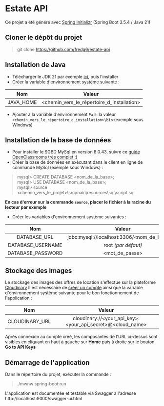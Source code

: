 # Estate API

Ce projet a été généré avec [Spring Initializr](https://start.spring.io/) (Spring Boot 3.5.4 / Java 21)

## Cloner le dépôt du projet
> git clone https://github.com/fredg6/estate-api

## Installation de Java

* Télécharger le JDK 21 par exemple [ici](https://adoptium.net/fr/temurin/releases), puis l'installer
* Créer la variable d'environnement système suivante :
  
|    Nom    |                   Valeur                   |
|:---------:|:------------------------------------------:|
| JAVA_HOME | <chemin_vers_le_répertoire_d_installation> |

* Ajouter à la variable d'environnement ```Path``` la valeur ```<chemin_vers_le_répertoire_d_installation>\bin``` (exemple sous Windows)

## Installation de la base de données

* Pour installer le SGBD MySql en version 8.0.43, suivre ce [guide OpenClassrooms très complet :)](https://openclassrooms.com/fr/courses/6971126-implementez-vos-bases-de-donnees-relationnelles-avec-sql/7152681-installez-le-sgbd-mysql)
* Créer la base de données en exécutant dans le client en ligne de commande MySql (exemple sous Windows) :
> mysql> CREATE DATABASE <nom_de_la_base>;\
> mysql> USE DATABASE <nom_de_la_base>;\
> mysql> source <chemin_vers_le_projet>\src\main\resources\sql\script.sql

**En cas d'erreur sur la commande ```source```, placer le fichier à la racine du lecteur par exemple**
* Créer les variables d'environnement système suivantes :
  
 |        Nom        |                    Valeur                    |
 |:-----------------:|:--------------------------------------------:|
 |   DATABASE_URL    | jdbc:mysql://localhost:3306/<nom_de_la_base> |
 | DATABASE_USERNAME |             root _(par défaut)_              |
 | DATABASE_PASSWORD |                <mot_de_passe>                |

## Stockage des images

Le stockage des images des offres de location s'effectue sur la plateforme [Cloudinary](https://cloudinary.com/)
Il est nécessaire de [créer un compte](https://cloudinary.com/users/register_free) ainsi que la variable d'environnement système suivante pour le bon fonctionnement de l'application :

|        Nom        |                           Valeur                           |
|:-----------------:|:----------------------------------------------------------:|
|  CLOUDINARY_URL   | cloudinary://<your_api_key>:<your_api_secret>@<cloud_name> |

Après connexion au compte créé, les composantes de l'URL ci-dessus sont visibles en cliquant en haut à gauche sur **Home** puis à droite sur le bouton **Go to API Keys**

## Démarrage de l'application

Dans le répertoire du projet, exécuter la commande :
> ./mwnw spring-boot:run

L'application est documentée et testable via Swagger à l'adresse http://localhost:9000/swagger-ui.html 